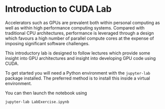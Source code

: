 # Introduction to CUDA Lab

Accelerators such as GPUs are prevalent both within personal computing as well as within high performance computing systems. Compared with traditional CPU architectures, performance is leveraged through a design which favours a high number of parallel compute cores at the expense of imposing significant software challenges. 

This introductory lab is designed to follow lectures which provide some insight into GPU architectures and insight into developing GPU code using CUDA.

To get started you will need a Python environment with the `jupyter-lab` package installed. The preferred method is to install this inside a virtual environment.

You can then launch the notebook using

```
jupyter-lab LabExercise.ipynb
```